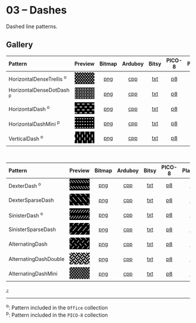 # 03 – Dashes

Dashed line patterns.

## Gallery

| Pattern | Preview | Bitmap | Arduboy | Bitsy | PICO-8 | Playdate | Thumby |
| :------ | :-----: | :----: | :-----: | :---: | :----: | :------: | :----: |
| HorizontalDenseTrellis <sup>o</sup>| <img width="64" height="32" src="../docs/art/HorizontalDenseTrellis.png" alt=""> | [png](png/HorizontalDenseTrellis.png) | [cpp](Dashes.h#L12-L24) | [txt](Dashes.bitsy.txt#L5-L14) | [p𝟪](dashes.p8.lua#L7-L20) | [lua](Dashes.playdate.lua#L5-L17) | [py](Dashes.thumby.py#L5-L16) |
| HorizontalDenseDotDash <sup>p</sup>| <img width="64" height="32" src="../docs/art/HorizontalDenseDotDash.png" alt=""> | [png](png/HorizontalDenseDotDash.png) | [cpp](Dashes.h#L26-L38) | [txt](Dashes.bitsy.txt#L16-L25) | [p𝟪](dashes.p8.lua#L22-L35) | [lua](Dashes.playdate.lua#L19-L31) | [py](Dashes.thumby.py#L18-L29) |
| HorizontalDash <sup>o</sup>| <img width="64" height="32" src="../docs/art/HorizontalDash.png" alt=""> | [png](png/HorizontalDash.png) | [cpp](Dashes.h#L40-L51) | [txt](Dashes.bitsy.txt#L27-L36) | [p𝟪](dashes.p8.lua#L37-L49) | [lua](Dashes.playdate.lua#L33-L45) | [py](Dashes.thumby.py#L31-L42) |
| HorizontalDashMini <sup>p</sup>| <img width="64" height="32" src="../docs/art/HorizontalDashMini.png" alt=""> | [png](png/HorizontalDashMini.png) | [cpp](Dashes.h#L53-L65) | [txt](Dashes.bitsy.txt#L38-L47) | [p𝟪](dashes.p8.lua#L51-L64) | [lua](Dashes.playdate.lua#L47-L59) | [py](Dashes.thumby.py#L44-L55) |
| VerticalDash <sup>o</sup>| <img width="64" height="32" src="../docs/art/VerticalDash.png" alt=""> | [png](png/VerticalDash.png) | [cpp](Dashes.h#L67-L78) | [txt](Dashes.bitsy.txt#L49-L58) | [p𝟪](dashes.p8.lua#L66-L78) | [lua](Dashes.playdate.lua#L61-L73) | [py](Dashes.thumby.py#L57-L68) |

<br>


| Pattern | Preview | Bitmap | Arduboy | Bitsy | PICO-8 | Playdate | Thumby |
| :------ | :-----: | :----: | :-----: | :---: | :----: | :------: | :----: |
| DexterDash <sup>o</sup>| <img width="64" height="32" src="../docs/art/DexterDash.png" alt=""> | [png](png/DexterDash.png) | [cpp](Dashes.h#L80-L91) | [txt](Dashes.bitsy.txt#L60-L69) | [p𝟪](dashes.p8.lua#L80-L92) | [lua](Dashes.playdate.lua#L75-L87) | [py](Dashes.thumby.py#L70-L81) |
| DexterSparseDash | <img width="64" height="32" src="../docs/art/DexterSparseDash.png" alt=""> | [png](png/DexterSparseDash.png) | [cpp](Dashes.h#L93-L104) | [txt](Dashes.bitsy.txt#L71-L80) | [p𝟪](dashes.p8.lua#L94-L106) | [lua](Dashes.playdate.lua#L89-L101) | [py](Dashes.thumby.py#L83-L94) |
| SinisterDash <sup>o</sup>| <img width="64" height="32" src="../docs/art/SinisterDash.png" alt=""> | [png](png/SinisterDash.png) | [cpp](Dashes.h#L106-L117) | [txt](Dashes.bitsy.txt#L82-L91) | [p𝟪](dashes.p8.lua#L108-L120) | [lua](Dashes.playdate.lua#L103-L115) | [py](Dashes.thumby.py#L96-L107) |
| SinisterSparseDash | <img width="64" height="32" src="../docs/art/SinisterSparseDash.png" alt=""> | [png](png/SinisterSparseDash.png) | [cpp](Dashes.h#L119-L130) | [txt](Dashes.bitsy.txt#L93-L102) | [p𝟪](dashes.p8.lua#L122-L134) | [lua](Dashes.playdate.lua#L117-L129) | [py](Dashes.thumby.py#L109-L120) |
| AlternatingDash | <img width="64" height="32" src="../docs/art/AlternatingDash.png" alt=""> | [png](png/AlternatingDash.png) | [cpp](Dashes.h#L132-L143) | [txt](Dashes.bitsy.txt#L104-L113) | [p𝟪](dashes.p8.lua#L136-L148) | [lua](Dashes.playdate.lua#L131-L143) | [py](Dashes.thumby.py#L122-L133) |
| AlternatingDashDouble | <img width="64" height="32" src="../docs/art/AlternatingDashDouble.png" alt=""> | [png](png/AlternatingDashDouble.png) | [cpp](Dashes.h#L145-L156) | [txt](Dashes.bitsy.txt#L115-L124) | [p𝟪](dashes.p8.lua#L150-L162) | [lua](Dashes.playdate.lua#L145-L157) | [py](Dashes.thumby.py#L135-L146) |
| AlternatingDashMini | <img width="64" height="32" src="../docs/art/AlternatingDashMini.png" alt=""> | [png](png/AlternatingDashMini.png) | [cpp](Dashes.h#L158-L170) | [txt](Dashes.bitsy.txt#L126-L135) | [p𝟪](dashes.p8.lua#L164-L177) | [lua](Dashes.playdate.lua#L159-L171) | [py](Dashes.thumby.py#L148-L159) |


[`⤴`](#gallery)

---

<sup>o</sup>: Pattern included in the `Office` collection  
<sup>p</sup>: Pattern included in the `PICO-8` collection 

<br>
